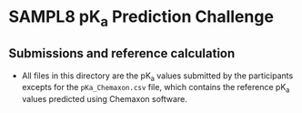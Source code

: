 # SAMPL8 pK<sub>a</sub> Prediction Challenge

## Submissions and reference calculation

- All files in this directory are the pK<sub>a</sub> values submitted by the participants excepts for the `pKa_Chemaxon.csv` file, which contains the reference pK<sub>a</sub> values predicted using Chemaxon software.
